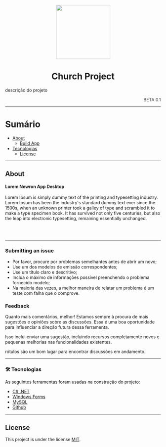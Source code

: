 <p align="center">
    <img src="" width="175"> 
</p>
<h1 align="center">Church Project</h1>
<description>descrição do projeto </description>
<p style="color:#404040;" align="end">BETA 0.1</p>
<hr>

# Sumário

- [About](#about)
  - [Build App](#build)
- [Tecnologias](#tecnologias)
  - [License](#license)

<hr>

## About <div id="about"></div>

#### Lorem Newron App Desktop

<p>
Lorem Ipsum is simply dummy text of the printing and typesetting industry. Lorem Ipsum has been the industry's standard dummy text ever since the 1500s, when an unknown printer took a galley of type and scrambled it to make a type specimen book. It has survived not only five centuries, but also the leap into electronic typesetting, remaining essentially unchanged.
</p><br><br>

---

### Submitting an issue

- Por favor, procure por problemas semelhantes antes de abrir um novo;
- Use um dos modelos de emissão correspondentes;
- Use um título claro e descritivo;
- Inclua o máximo de informações possível preenchendo o problema fornecido
  modelo;
- Na maioria das vezes, a melhor maneira de relatar um problema é um teste com falha que o comprove.

### Feedback

Quanto mais comentários, melhor! Estamos sempre à procura de mais sugestões e opiniões sobre as discussões. Essa é uma boa oportunidade para influenciar a direção futura dessa ferramenta.

Isso inclui enviar uma sugestão, incluindo recursos completamente novos e pequenas melhorias nas funcionalidades existentes.

rótulos são um bom lugar para encontrar discussões em andamento.

---

### 🛠 Tecnologias

<div id="tecnologias"></div>
As seguintes ferramentas foram usadas na construção do projeto:

- [C# .NET](https://learn.microsoft.com/pt-br/dotnet/csharp/)
- [Windows Forms](https://learn.microsoft.com/pt-br/dotnet/desktop/winforms/overview/?view=netdesktop-6.0)
- [MySQL](https://www.mysql.com/)
- [Github](https://github.com/)

---

## License <div id="license"></div>

This project is under the license [MIT](./LICENSE).
